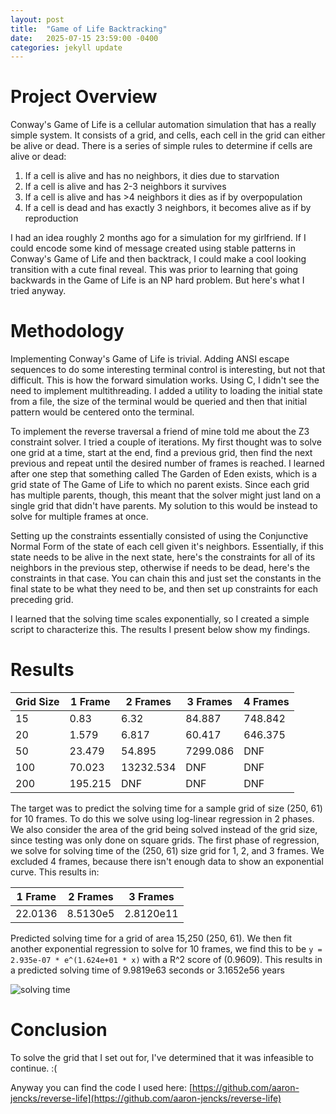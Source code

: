 ```yaml
---
layout: post
title:  "Game of Life Backtracking"
date:   2025-07-15 23:59:00 -0400
categories: jekyll update
---
```


# Project Overview

Conway's Game of Life is a cellular automation simulation that has a really simple system. It consists of a grid, and cells, each cell in the grid can either be alive or dead. There is a series of simple rules to determine if cells are alive or dead:
1. If a cell is alive and has no neighbors, it dies due to starvation
2. If a cell is alive and has 2-3 neighbors it survives
3. If a cell is alive and has >4 neighbors it dies as if by overpopulation
4. If a cell is dead and has exactly 3 neighbors, it becomes alive as if by reproduction
   
I had an idea roughly 2 months ago for a simulation for my girlfriend. If I could encode some kind of message created using stable patterns in Conway's Game of Life and then backtrack, I could make a cool looking transition with a cute final reveal. This was prior to learning that going backwards in the Game of Life is an NP hard problem. But here's what I tried anyway.

# Methodology

Implementing Conway's Game of Life is trivial. Adding ANSI escape sequences to do some interesting terminal control is interesting, but not that difficult. This is how the forward simulation works. Using C, I didn't see the need to implement multithreading. I added a utility to loading the initial state from a file, the size of the terminal would be queried and then that initial pattern would be centered onto the terminal.

To implement the reverse traversal a friend of mine told me about the Z3 constraint solver. I tried a couple of iterations. My first thought was to solve one grid at a time, start at the end, find a previous grid, then find the next previous and repeat until the desired number of frames is reached. I learned after one step that something called The Garden of Eden exists, which is a grid state of The Game of Life to which no parent exists. Since each grid has multiple parents, though, this meant that the solver might just land on a single grid that didn't have parents. My solution to this would be instead to solve for multiple frames at once.

Setting up the constraints essentially consisted of using the Conjunctive Normal Form of the state of each cell given it's neighbors. Essentially, if this state needs to be alive in the next state, here's the constraints for all of its neighbors in the previous step, otherwise if needs to be dead, here's the constraints in that case. You can chain this and just set the constants in the final state to be what they need to be, and then set up constraints for each preceding grid.

I learned that the solving time scales exponentially, so I created a simple script to characterize this. The results I present below show my findings.

# Results

| Grid Size | 1 Frame | 2 Frames  | 3 Frames | 4 Frames |
| --------- | ------- | --------- | -------- | -------- |
| 15        | 0.83    | 6.32      | 84.887   | 748.842  |
| 20        | 1.579   | 6.817     | 60.417   | 646.375  |
| 50        | 23.479  | 54.895    | 7299.086 | DNF      |
| 100       | 70.023  | 13232.534 | DNF      | DNF      |
| 200       | 195.215 | DNF       | DNF      | DNF      |

The target was to predict the solving time for a sample grid of size (250, 61) for 10 frames. To do this we solve using log-linear regression in 2 phases. We also consider the area of the grid being solved instead of the grid size, since testing was only done on square grids. The first phase of regression, we solve for solving time of the (250, 61) size grid for 1, 2, and 3 frames. We excluded 4 frames, because there isn't enough data to show an exponential curve. This results in:

| 1 Frame | 2 Frames | 3 Frames  |
| ------- | -------- | --------- |
| 22.0136 | 8.5130e5 | 2.8120e11 |

Predicted solving time for a grid of area 15,250 (250, 61). We then fit another exponential regression to solve for 10 frames, we find this to be `y = 2.935e-07 * e^(1.624e+01 * x)` with a R^2 score of (0.9609). This results in a predicted solving time of 9.9819e63 seconds or 3.1652e56 years

![solving time](/assets/images/gol-solving-time.png)

# Conclusion

To solve the grid that I set out for, I've determined that it was infeasible to continue. :(

Anyway you can find the code I used here: [https://github.com/aaron-jencks/reverse-life](https://github.com/aaron-jencks/reverse-life)
